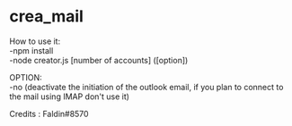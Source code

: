# crea_mail

How to use it:\
  -npm install\
  -node creator.js [number of accounts] ([option])

OPTION:\
      -no (deactivate the initiation of the outlook email, if you plan to connect to the mail using IMAP don't use it)

Credits : Faldin#8570

